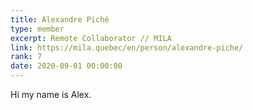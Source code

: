 ```yaml
---
title: Alexandre Piché
type: member
excerpt: Remote Collaborator // MILA
link: https://mila.quebec/en/person/alexandre-piche/
rank: 7
date: 2020-09-01 00:00:00
---
```


Hi my name is Alex.
